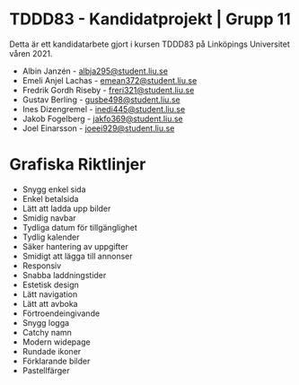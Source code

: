 # TDDD83 - Kandidatprojekt | Grupp 11
Detta är ett kandidatarbete gjort i kursen TDDD83 på Linköpings Universitet våren 2021.
- Albin Janzén - albja295@student.liu.se 
- Emeli Anjel Lachas - emean372@student.liu.se
- Fredrik Gordh Riseby - freri321@student.liu.se
- Gustav Berling - gusbe498@student.liu.se
- Ines Dizengremel - inedi445@student.liu.se
- Jakob Fogelberg - jakfo369@student.liu.se
- Joel Einarsson - joeei929@student.liu.se

# Grafiska Riktlinjer
- Snygg enkel sida
- Enkel betalsida
- Lätt att ladda upp bilder
- Smidig navbar
- Tydliga datum för tillgänglighet
- Tydlig kalender
- Säker hantering av uppgifter
- Smidigt att lägga till annonser
- Responsiv
- Snabba laddningstider
- Estetisk design
- Lätt navigation
- Lätt att avboka
- Förtroendeingivande
- Snygg logga
- Catchy namn
- Modern widepage
- Rundade ikoner
- Förklarande bilder
- Pastellfärger
